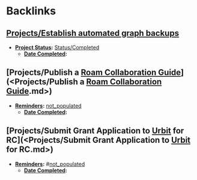 
# Backlinks
## [Projects/Establish automated graph backups](<Projects/Establish automated graph backups.md>)
- **[Project Status](<Project Status.md>):** [Status/Completed](<Status/Completed.md>)
    - **[Date Completed](<Date Completed.md>):**

## [Projects/Publish a [Roam Collaboration Guide](<Roam Collaboration Guide.md>)](<Projects/Publish a [Roam Collaboration Guide](<Roam Collaboration Guide.md>).md>)
- **[Reminders](<Reminders.md>):** [not_populated](<not_populated.md>)
    - **[Date Completed](<Date Completed.md>):**

## [Projects/Submit Grant Application to [Urbit](<Urbit.md>) for RC](<Projects/Submit Grant Application to [Urbit](<Urbit.md>) for RC.md>)
- **[Reminders](<Reminders.md>):** #[not_populated](<not_populated.md>) 
    - **[Date Completed](<Date Completed.md>):**

